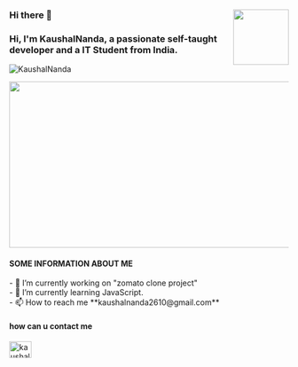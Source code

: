 ### Hi there 👋    <img src="https://media.giphy.com/media/M9gbBd9nbDrOTu1Mqx/giphy.gif" width="100" align="right"/>


<h3>Hi, I'm KaushalNanda, a passionate self-taught developer and a IT Student from India.</h3>
<p align="left"> <img src="https://komarev.com/ghpvc/?username=KaushalNanda&label=Profile%20views&color=0e75b6&style=flat" alt="KaushalNanda" /> </p>
<div align="center">
  <img src="https://media.giphy.com/media/dWesBcTLavkZuG35MI/giphy.gif" width="600" height="300"/>
</div>


<h4>SOME INFORMATION ABOUT ME</H4>
- 🔭 I’m currently working on "zomato clone project"</BR>
- 🌱 I’m currently learning JavaScript.<br/>
- 📫 How to reach me **kaushalnanda2610@gmail.com**

<h4>how can u contact me </H4>
<a href="https://twitter.com/KahshalN" target="blank"><img align="center" src="https://raw.githubusercontent.com/rahuldkjain/github-profile-readme-generator/master/src/images/icons/Social/twitter.svg" alt="kaushalnanda" height="30" width="40" /></a>
<!-- <a href="https://linkedin.com/in/shailee shah" target="blank"><img align="center" src="https://raw.githubusercontent.com/rahuldkjain/github-profile-readme-generator/master/src/images/icons/Social/linked-in-alt.svg" alt="shailee shah" height="30" width="40" /></a>
<a href="https://fb.com/shailee shah" target="blank"><img align="center" src="https://raw.githubusercontent.com/rahuldkjain/github-profile-readme-generator/master/src/images/icons/Social/facebook.svg" alt="shailee shah" height="30" width="40" /></a>
<a href="https://instagram.com/shailee2036" target="blank"><img align="center" src="https://raw.githubusercontent.com/rahuldkjain/github-profile-readme-generator/master/src/images/icons/Social/instagram.svg" alt="shailee2036" height="30" width="40" /></a>
<a href="https://www.codechef.com/users/shailee2036" target="blank"><img align="center" src="https://cdn.jsdelivr.net/npm/simple-icons@3.1.0/icons/codechef.svg" alt="shailee2036" height="30" width="40" /></a>
<a href="https://www.hackerrank.com/shailee20edu" target="blank"><img align="center" src="https://raw.githubusercontent.com/rahuldkjain/github-profile-readme-generator/master/src/images/icons/Social/hackerrank.svg" alt="shailee20edu" height="30" width="40" /></a>
<a href="https://www.leetcode.com/shailee20edu" target="blank"><img align="center" src="https://raw.githubusercontent.com/rahuldkjain/github-profile-readme-generator/master/src/images/icons/Social/leet-code.svg" alt="shailee20edu" height="30" width="40" /></a> -->
</p>
